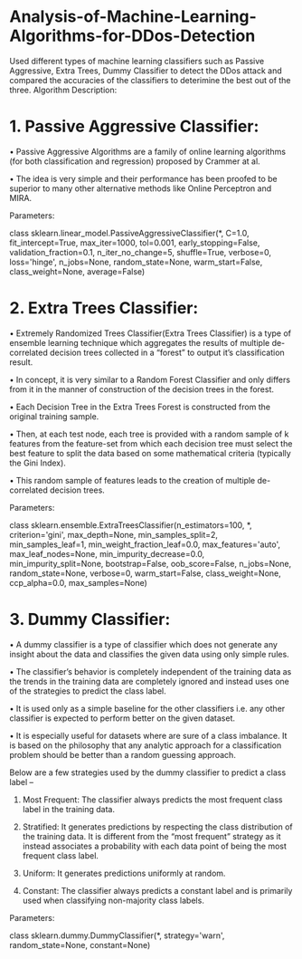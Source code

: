 # Analysis-of-Machine-Learning-Algorithms-for-DDos-Detection
Used different types of machine learning classifiers such as Passive Aggressive, Extra Trees, Dummy Classifier to detect the DDos attack and compared the accuracies of the classifiers to deterimine the best out of the three. 
Algorithm Description:

# 1. Passive Aggressive Classifier:

•	Passive Aggressive Algorithms are a family of online learning algorithms (for both classification and regression) proposed by Crammer at al.

•	The idea is very simple and their performance has been proofed to be superior to many other alternative methods like Online Perceptron and MIRA.

Parameters:

class sklearn.linear_model.PassiveAggressiveClassifier(*, C=1.0, fit_intercept=True, max_iter=1000, tol=0.001, early_stopping=False, validation_fraction=0.1, n_iter_no_change=5, shuffle=True, verbose=0, loss='hinge', n_jobs=None, random_state=None, warm_start=False, class_weight=None, average=False)

# 2. Extra Trees Classifier:

•	Extremely Randomized Trees Classifier(Extra Trees Classifier) is a type of ensemble learning technique which aggregates the results of multiple de-correlated decision trees collected in a “forest” to output it’s classification result.

•	In concept, it is very similar to a Random Forest Classifier and only differs from it in the manner of construction of the decision trees in the forest.

•	Each Decision Tree in the Extra Trees Forest is constructed from the original training sample.

•	Then, at each test node, each tree is provided with a random sample of k features from the feature-set from which each decision tree must select the best feature to split the data based on some mathematical criteria (typically the Gini Index).

•	This random sample of features leads to the creation of multiple de-correlated decision trees.

Parameters:

class sklearn.ensemble.ExtraTreesClassifier(n_estimators=100, *, criterion='gini', max_depth=None, min_samples_split=2, min_samples_leaf=1, min_weight_fraction_leaf=0.0, max_features='auto', max_leaf_nodes=None, min_impurity_decrease=0.0, min_impurity_split=None, bootstrap=False, oob_score=False, n_jobs=None, random_state=None, verbose=0, warm_start=False, class_weight=None, ccp_alpha=0.0, max_samples=None)

# 3. Dummy Classifier:

•	A dummy classifier is a type of classifier which does not generate any insight about the data and classifies the given data using only simple rules.

•	The classifier’s behavior is completely independent of the training data as the trends in the training data are completely ignored and instead uses one of the strategies to predict the class label.

•	It is used only as a simple baseline for the other classifiers i.e. any other classifier is expected to perform better on the given dataset.

•	It is especially useful for datasets where are sure of a class imbalance. It is based on the philosophy that any analytic approach for a classification problem should be better than a random guessing approach.

Below are a few strategies used by the dummy classifier to predict a class label –
1.	Most Frequent: The classifier always predicts the most frequent class label in the training data.

2.	Stratified: It generates predictions by respecting the class distribution of the training data. It is different from the “most frequent” strategy as it instead associates a probability with each data point of being the most frequent class label.

3.	Uniform: It generates predictions uniformly at random.

4.	Constant: The classifier always predicts a constant label and is primarily used when classifying non-majority class labels.

Parameters:

class sklearn.dummy.DummyClassifier(*, strategy='warn', random_state=None, constant=None)
